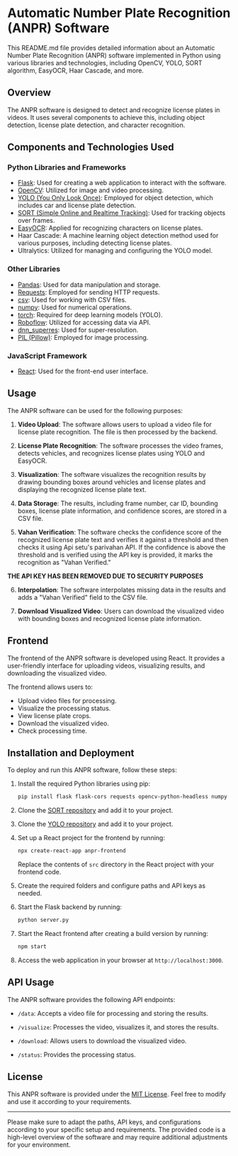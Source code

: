 # Automatic Number Plate Recognition (ANPR) Software

This README.md file provides detailed information about an Automatic Number Plate Recognition (ANPR) software implemented in Python using various libraries and technologies, including OpenCV, YOLO, SORT algorithm, EasyOCR, Haar Cascade, and more.

## Overview

The ANPR software is designed to detect and recognize license plates in videos. It uses several components to achieve this, including object detection, license plate detection, and character recognition.

## Components and Technologies Used

### Python Libraries and Frameworks

- [Flask](https://flask.palletsprojects.com/en/2.1.x/): Used for creating a web application to interact with the software.
- [OpenCV](https://opencv.org/): Utilized for image and video processing.
- [YOLO (You Only Look Once)](https://github.com/ultralytics/yolov5): Employed for object detection, which includes car and license plate detection.
- [SORT (Simple Online and Realtime Tracking)](https://github.com/abewley/sort): Used for tracking objects over frames.
- [EasyOCR](https://github.com/JaidedAI/EasyOCR): Applied for recognizing characters on license plates.
- Haar Cascade: A machine learning object detection method used for various purposes, including detecting license plates.
- Ultralytics: Utilized for managing and configuring the YOLO model.

### Other Libraries

- [Pandas](https://pandas.pydata.org/): Used for data manipulation and storage.
- [Requests](https://docs.python-requests.org/en/latest/): Employed for sending HTTP requests.
- [csv](https://docs.python.org/3/library/csv.html): Used for working with CSV files.
- [numpy](https://numpy.org/): Used for numerical operations.
- [torch](https://pytorch.org/): Required for deep learning models (YOLO).
- [Roboflow](https://docs.roboflow.com/docs/api): Utilized for accessing data via API.
- [dnn_superres](https://github.com/opencv/opencv/pull/18093): Used for super-resolution.
- [PIL (Pillow)](https://pillow.readthedocs.io/en/stable/index.html): Employed for image processing.

### JavaScript Framework

- [React](https://reactjs.org/): Used for the front-end user interface.

## Usage

The ANPR software can be used for the following purposes:

1. **Video Upload**: The software allows users to upload a video file for license plate recognition. The file is then processed by the backend.

2. **License Plate Recognition**: The software processes the video frames, detects vehicles, and recognizes license plates using YOLO and EasyOCR.

3. **Visualization**: The software visualizes the recognition results by drawing bounding boxes around vehicles and license plates and displaying the recognized license plate text.

4. **Data Storage**: The results, including frame number, car ID, bounding boxes, license plate information, and confidence scores, are stored in a CSV file.

5. **Vahan Verification**: The software checks the confidence score of the recognized license plate text and verifies it against a threshold and then checks it using Api setu's parivahan API. If the confidence is above the threshold and is verified using the API key is provided, it marks the recognition as "Vahan Verified." 




**THE API KEY HAS BEEN REMOVED DUE TO SECURITY PURPOSES**




6. **Interpolation**: The software interpolates missing data in the results and adds a "Vahan Verified" field to the CSV file.

7. **Download Visualized Video**: Users can download the visualized video with bounding boxes and recognized license plate information.

## Frontend

The frontend of the ANPR software is developed using React. It provides a user-friendly interface for uploading videos, visualizing results, and downloading the visualized video.

The frontend allows users to:

- Upload video files for processing.
- Visualize the processing status.
- View license plate crops.
- Download the visualized video.
- Check processing time.

## Installation and Deployment

To deploy and run this ANPR software, follow these steps:

1. Install the required Python libraries using pip:

   ```bash
   pip install flask flask-cors requests opencv-python-headless numpy pandas easyocr torch roboflow opencv-python-headless
   ```

2. Clone the [SORT repository](https://github.com/abewley/sort) and add it to your project.

3. Clone the [YOLO repository](https://github.com/ultralytics/yolov5) and add it to your project.

4. Set up a React project for the frontend by running:

   ```bash
   npx create-react-app anpr-frontend
   ```

   Replace the contents of `src` directory in the React project with your frontend code.

5. Create the required folders and configure paths and API keys as needed.

6. Start the Flask backend by running:

   ```bash
   python server.py
   ```

7. Start the React frontend after creating a build version by running:

   ```bash
   npm start
   ```

8. Access the web application in your browser at `http://localhost:3000`.

## API Usage

The ANPR software provides the following API endpoints:

- `/data`: Accepts a video file for processing and storing the results.

- `/visualize`: Processes the video, visualizes it, and stores the results.

- `/download`: Allows users to download the visualized video.

- `/status`: Provides the processing status.

## License

This ANPR software is provided under the [MIT License](LICENSE). Feel free to modify and use it according to your requirements.

---

Please make sure to adapt the paths, API keys, and configurations according to your specific setup and requirements. The provided code is a high-level overview of the software and may require additional adjustments for your environment.